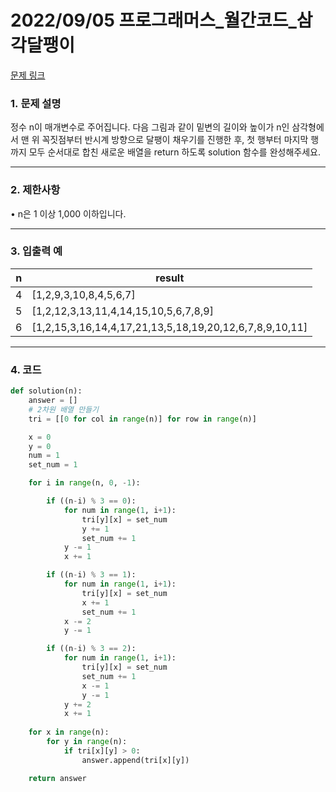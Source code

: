 # 2022/09/05 프로그래머스_월간코드_삼각달팽이

[문제 링크](https://school.programmers.co.kr/learn/courses/30/lessons/68645)

### **1. 문제 설명**

정수 n이 매개변수로 주어집니다. 다음 그림과 같이 밑변의 길이와 높이가 n인 삼각형에서 맨 위 꼭짓점부터 반시계 방향으로 달팽이 채우기를 진행한 후, 첫 행부터 마지막 행까지 모두 순서대로 합친 새로운 배열을 return 하도록 solution 함수를 완성해주세요.

---

### **2. 제한사항**

• n은 1 이상 1,000 이하입니다.

---

### **3. 입출력 예**

| n | result |
| --- | --- |
| 4 | [1,2,9,3,10,8,4,5,6,7] |
| 5 | [1,2,12,3,13,11,4,14,15,10,5,6,7,8,9] |
| 6 | [1,2,15,3,16,14,4,17,21,13,5,18,19,20,12,6,7,8,9,10,11] |

---

### 4. 코드

```python
def solution(n):
    answer = []
    # 2차원 배열 만들기
    tri = [[0 for col in range(n)] for row in range(n)]

    x = 0
    y = 0
    num = 1
    set_num = 1

    for i in range(n, 0, -1):

        if ((n-i) % 3 == 0):
            for num in range(1, i+1):
                tri[y][x] = set_num
                y += 1
                set_num += 1
            y -= 1
            x += 1

        if ((n-i) % 3 == 1):
            for num in range(1, i+1):
                tri[y][x] = set_num
                x += 1
                set_num += 1
            x -= 2
            y -= 1

        if ((n-i) % 3 == 2):
            for num in range(1, i+1):
                tri[y][x] = set_num
                set_num += 1
                x -= 1
                y -= 1
            y += 2
            x += 1
    
    for x in range(n):
        for y in range(n):
            if tri[x][y] > 0:
                answer.append(tri[x][y])

    return answer
```